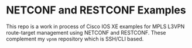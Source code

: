 # NETCONF and RESTCONF Examples
This repo is a work in process of Cisco IOS XE examples for
MPLS L3VPN route-target management using NETCONF and RESTCONF.
These complement my `vpnm` repository which is SSH/CLI based.
